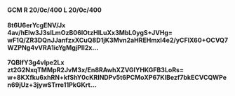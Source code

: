 #### GCM R 20/0c/400 L 20/0c/400
**8t6U6erYcgENV/Jx**<br/>**4av/hElw3J3slLmOzB06lOtzHILuXx3MbL0ygS+JVHg=**<br/>**wF1Q/ZR3DQnJJanfzxXCuQ8D1jK3Mvn2aHREHmxl4e2/yCFlX60+OCVQ7WZPNg4vVRA1icYgMgjPII2x...**<br/><br/>
**7QBlfY3g4vlpe2Lx**<br/>**zt2G2NxqTMMpR2JvM3x/En8RAwhXZVGlYHKGFB3LoRs=**<br/>**w+8KXfku6xhRN+kfShY0cKRINDPv5t6PCMoXP67KIBezf7bkECVCQWPen69jUz+3jywSTrre11PkGKrt...**